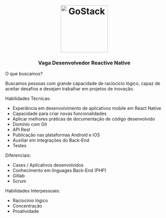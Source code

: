 <h1 align="center">
    <img alt="GoStack" src="https://app.leadmark.com.br/public/themes/now/img/logo-leadmark-app-512.png" width="150px" />
</h1>

<h3 align="center">
  Vaga Desenvolvedor Reactive Native
</h3>

O que buscamos?

Buscamos pessoas com grande capacidade de raciocício lógico, capaz de aceitar desafios e desejam trabalhar em projetos de inovação.

Habilidades Técnicas:

- Experiência em desenvolvimento de aplicativos mobile em React Native
- Capacidade para criar novas funcionalidades
- Aplicar melhores práticas de documentação de código desenvolvido
- Domínio com Git
- API Rest
- Publicação nas plataformas Android e iOS
- Auxiliar em integrações do Back-End
- Testes

Diferenciais:
- Cases / Aplicativos desenvolvidos
- Conhecimento em linguages Back-End (PHP)
- Gitlab
- Scrum

Habilidades Interpessoais:

- Raciocínio lógico 
- Concentração
- Proatividade

